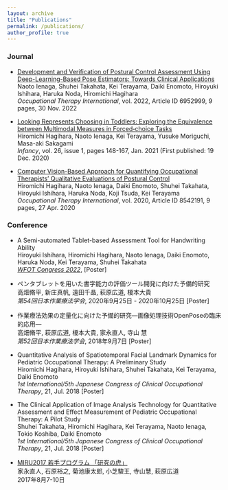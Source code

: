 ```yaml
---
layout: archive
title: "Publications"
permalink: /publications/
author_profile: true
---
```


### Journal

- [Development and Verification of Postural Control Assessment Using Deep-Learning-Based Pose Estimators: Towards Clinical Applications](https://doi.org/10.1155/2022/6952999)  
Naoto Ienaga, Shuhei Takahata, Kei Terayama, Daiki Enomoto, Hiroyuki Ishihara, Haruka Noda, Hiromichi Hagihara  
_Occupational Therapy International_, vol. 2022, Article ID 6952999, 9 pages, 30 Nov. 2022

- [Looking Represents Choosing in Toddlers: Exploring the Equivalence between Multimodal Measures in Forced‐choice Tasks](https://doi.org/10.1111/infa.12377)  
Hiromichi Hagihara, Naoto Ienaga, Kei Terayama, Yusuke Moriguchi, Masa-aki Sakagami  
_Infancy_, vol. 26, issue 1, pages 148-167, Jan. 2021 (First published: 19 Dec. 2020)

- [Computer Vision-Based Approach for Quantifying Occupational Therapists’ Qualitative Evaluations of Postural Control](https://doi.org/10.1155/2020/8542191)  
Hiromichi Hagihara, Naoto Ienaga, Daiki Enomoto, Shuhei Takahata, Hiroyuki Ishihara, Haruka Noda, Koji Tsuda, Kei Terayama  
_Occupational Therapy International_, vol. 2020, Article ID 8542191, 9 pages, 27 Apr. 2020


### Conference

- A Semi-automated Tablet-based Assessment Tool for Handwriting Ability  
Hiroyuki Ishihara, Hiromichi Hagihara, Naoto Ienaga, Daiki Enomoto, Haruka Noda, Kei Terayama, Shuhei Takahata  
_[WFOT Congress 2022](https://wfotcongress2022.org/)_, [Poster]

- ペンタブレットを用いた書字能力の評価ツール開発に向けた予備的研究  
高畑脩平, 新庄真帆, 遠田千晶, 萩原広道, 榎本大貴  
_第54回日本作業療法学会_, 2020年9月25日 - 2020年10月25日 [Poster]  

- 作業療法効果の定量化に向けた予備的研究―画像処理技術OpenPoseの臨床的応用―  
高畑脩平, 萩原広道, 榎本大貴, 家永直人, 寺山 慧  
_第52回日本作業療法学会_, 2018年9月7日 [Poster]

- Quantitative Analysis of Spatiotemporal Facial Landmark Dynamics for Pediatric Occupational Therapy: A Preliminary Study  
Hiromichi Hagihara, Hiroyuki Ishihara, Shuhei Takahata, Kei Terayama, Daiki Enomoto  
_1st International/5th Japanese Congress of Clinical Occupational Therapy_, 21, Jul. 2018 [Poster]

- The Clinical Application of Image Analysis Technology for Quantitative Assessment and Effect Measurement of Pediatric Occupational Therapy: A Pilot Study  
Shuhei Takahata, Hiromichi Hagihara, Kei Terayama, Naoto Ienaga, Tokio Koshiba, Daiki Enomoto  
_1st International/5th Japanese Congress of Clinical Occupational Therapy_, 21, Jul. 2018 [Poster]

- [MIRU2017 若手プログラム 「研究の虎」](http://www.am.sanken.osaka-u.ac.jp/MIRU2017wakate/tora.html)  
家永直人, 石原裕之, 菊池康太郎, 小芝駿王, 寺山慧, 萩原広道  
2017年8月7-10日



